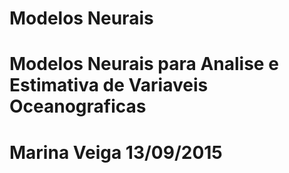 # Modelos Neurais
# 
# Modelos Neurais para Analise e Estimativa de Variaveis Oceanograficas
#
# Marina Veiga 13/09/2015
